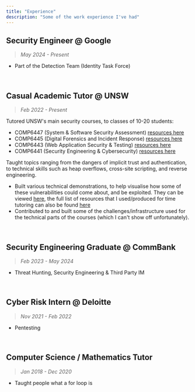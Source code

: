 ```yaml
---
title: "Experience"
description: "Some of the work experience I've had"
---
```


## Security Engineer @ Google
> *May 2024 - Present*
* Part of the Detection Team (Identity Task Force)

&nbsp;

## Casual Academic Tutor @ UNSW
> *Feb 2022 - Present*

Tutored UNSW's main security courses, to classes of 10-20 students:
* COMP6447 (System & Software Security Assessment) [resources here](/6447)
* COMP6445 (Digital Forensics and Incident Response) [resources here](/6445)
* COMP6443 (Web Application Security & Testing) [resources here](/6443)
* COMP6441 (Security Engineering & Cybersecurity) [resources here](/6441)

Taught topics ranging from the dangers of implicit trust and authentication, to technical skills such as heap overflows, cross-site scripting, and reverse engineering.
* Built various technical demonstrations, to help visualise how some of these vulnerabilities could come about, and be exploited. They can be viewed [here](https://github.com/lachlan-waugh/security-demos), the full list of resources that I used/produced for time tutoring can also be found [here](/projects/tutoring)
* Contributed to and built some of the challenges/infrastructure used for the technical parts of the courses (which I can't show off unfortunately).

&nbsp;

## Security Engineering Graduate @ CommBank
> *Feb 2023 - May 2024*
* Threat Hunting, Security Engineering & Third Party IM

&nbsp;

## Cyber Risk Intern @ Deloitte
> *Nov 2021 - Feb 2022*

* Pentesting

&nbsp;

## Computer Science / Mathematics Tutor
> *Jan 2018 - Dec 2020*

* Taught people what a for loop is
